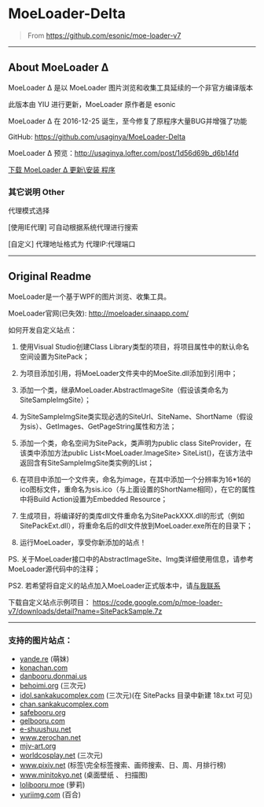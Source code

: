 # MoeLoader-Delta
> From https://github.com/esonic/moe-loader-v7

***

## About MoeLoader Δ

MoeLoader Δ 是以 MoeLoader 图片浏览和收集工具延续的一个非官方编译版本

此版本由 YIU 进行更新，MoeLoader 原作者是 esonic

MoeLoader Δ 在 2016-12-25 诞生，至今修复了原程序大量BUG并增强了功能


GitHub: https://github.com/usaginya/MoeLoader-Delta

MoeLoader Δ 预览：http://usaginya.lofter.com/post/1d56d69b_d6b14fd

[下载 MoeLoader Δ 更新\安装 程序](https://raw.githubusercontent.com/usaginya/mkAppUpInfo/master/MoeLoader-Delta/Apps/MoeToNew.exe)



### 其它说明    Other

代理模式选择

[使用IE代理] 可自动根据系统代理进行搜索

[自定义] 代理地址格式为     代理IP:代理端口 

***

## Original Readme

MoeLoader是一个基于WPF的图片浏览、收集工具。

MoeLoader官网(已失效): http://moeloader.sinaapp.com/

如何开发自定义站点：

1. 使用Visual Studio创建Class Library类型的项目，将项目属性中的默认命名空间设置为SitePack；

2. 为项目添加引用，将MoeLoader文件夹中的MoeSite.dll添加到引用中；

3. 添加一个类，继承MoeLoader.AbstractImageSite（假设该类命名为SiteSampleImgSite）；

4. 为SiteSampleImgSite类实现必选的SiteUrl、SiteName、ShortName（假设为sis）、GetImages、GetPageString属性和方法；

5. 添加一个类，命名空间为SitePack，类声明为public class SiteProvider，在该类中添加方法public List<MoeLoader.ImageSite> SiteList()，在该方法中返回含有SiteSampleImgSite类实例的List；

6. 在项目中添加一个文件夹，命名为image，在其中添加一个分辨率为16*16的ico图标文件，重命名为sis.ico（与上面设置的ShortName相同），在它的属性中将Build Action设置为Embedded Resource；

7. 生成项目，将编译好的类库dll文件重命名为SitePackXXX.dll的形式（例如SitePackExt.dll），将重命名后的dll文件放到MoeLoader.exe所在的目录下；

8. 运行MoeLoader，享受你新添加的站点！

PS. 关于MoeLoader接口中的AbstractImageSite、Img类详细使用信息，请参考MoeLoader源代码中的注释；

PS2. 若希望将自定义的站点加入MoeLoader正式版本中，请[与我联系](https://github.com/esonic)

下载自定义站点示例项目： https://code.google.com/p/moe-loader-v7/downloads/detail?name=SitePackSample.7z

------

### 支持的图片站点：

* [yande.re](https://yande.re) (萌妹)
* [konachan.com](https://konachan.com)
* [danbooru.donmai.us](https://danbooru.donmai.us)
* [behoimi.org](http://behoimi.org) (三次元)
* [idol.sankakucomplex.com](https://idol.sankakucomplex.com) (三次元)(在 SitePacks 目录中新建 18x.txt 可见)
* [chan.sankakucomplex.com](https://chan.sankakucomplex.com)
* [safebooru.org](http://safebooru.org)
* [gelbooru.com](https://gelbooru.com)
* [e-shuushuu.net](http://e-shuushuu.net)
* www.zerochan.net
* [mjv-art.org](https://anime-pictures.net)
* [worldcosplay.net](https://worldcosplay.net) (三次元)
* www.pixiv.net (标签\完全标签搜索、画师搜索、日、周、月排行榜)
* www.minitokyo.net (桌面壁纸 、 扫描图)
* [lolibooru.moe](https://lolibooru.moe) (萝莉)
* [yuriimg.com](http://yuriimg.com) (百合)
